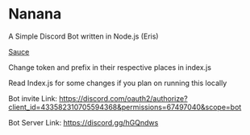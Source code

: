 # Nanana
A Simple Discord Bot written in Node.js (Eris)

[Sauce](https://nanana.fandom.com/wiki/Nanana_Ry%C5%ABgaj%C5%8D)

Change token and prefix in their respective places in index.js

Read Index.js for some changes if you plan on running this locally

Bot invite Link: https://discord.com/oauth2/authorize?client_id=433582310705594368&permissions=67497040&scope=bot

Bot Server Link: https://discord.gg/hGQndws
